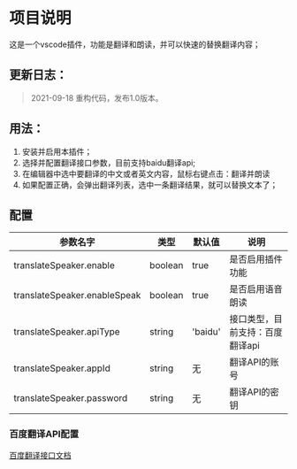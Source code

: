 # 项目说明

这是一个vscode插件，功能是翻译和朗读，并可以快速的替换翻译内容；

## 更新日志：
> 2021-09-18 重构代码，发布1.0版本。

## 用法：
1. 安装并启用本插件；
2. 选择并配置翻译接口参数，目前支持baidu翻译api;
3. 在编辑器中选中要翻译的中文或者英文内容，鼠标右键点击：翻译并朗读
4. 如果配置正确，会弹出翻译列表，选中一条翻译结果，就可以替换文本了；

## 配置

|参数名字|类型|默认值|说明|
|---|---|---|---|
|translateSpeaker.enable | boolean | true | 是否启用插件功能 |
|translateSpeaker.enableSpeak | boolean | true | 是否启用语音朗读 |
|translateSpeaker.apiType | string | 'baidu' | 接口类型，目前支持：百度翻译api |
|translateSpeaker.appId  | string | 无 | 翻译API的账号 |
|translateSpeaker.password  | string | 无 | 翻译API的密钥 |

### 百度翻译API配置
[百度翻译接口文档](!https://api.fanyi.baidu.com/product/113)



